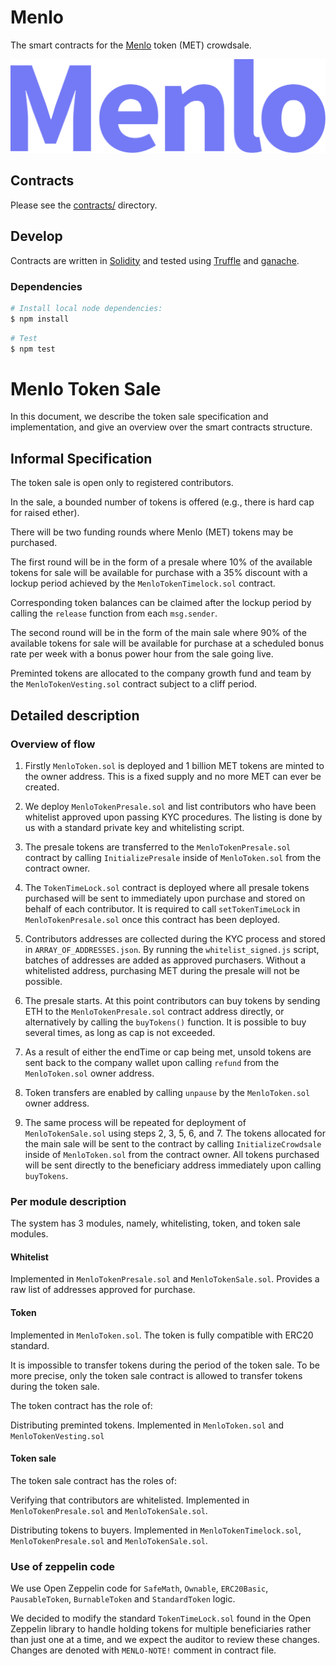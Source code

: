 # Menlo

The smart contracts for the [Menlo][menlo] token (MET) crowdsale.

![Menlo](Menlo.png)

## Contracts

Please see the [contracts/](contracts) directory.

## Develop

Contracts are written in [Solidity][solidity] and tested using [Truffle][truffle] and [ganache][ganache].

### Dependencies

```bash
# Install local node dependencies:
$ npm install
```

```bash
# Test
$ npm test
```

[menlo]: https://menlo.one
[ethereum]: https://www.ethereum.org/

[solidity]: https://solidity.readthedocs.io/en/develop/
[truffle]: http://truffleframework.com/
[ganache]: https://github.com/trufflesuite/ganache-cli

# Menlo Token Sale
In this document, we describe the token sale specification and implementation,
and give an overview over the smart contracts structure.

## Informal Specification
The token sale is open only to registered contributors.

In the sale, a bounded number of tokens is offered (e.g., there is hard cap for raised ether).

There will be two funding rounds where Menlo (MET) tokens may be purchased.

The first round will be in the form of a presale where 10% of the available tokens for sale will be available for purchase with a 35% discount with a lockup period achieved by the `MenloTokenTimelock.sol` contract.

Corresponding token balances can be claimed after the lockup period by calling the `release` function from each `msg.sender`.

The second round will be in the form of the main sale where 90% of the available tokens for sale will be available for purchase at a scheduled bonus rate per week with a bonus power hour from the sale going live.

Preminted tokens are allocated to the company growth fund and team by the `MenloTokenVesting.sol` contract subject to a cliff period.

## Detailed description

### Overview of flow

1. Firstly `MenloToken.sol` is deployed and 1 billion MET tokens are minted to the owner address. This is a fixed supply and no more MET can ever be created.

2. We deploy `MenloTokenPresale.sol` and list contributors who have been whitelist approved upon passing KYC procedures.
The listing is done by us with a standard private key and whitelisting script.

2. The presale tokens are transferred to the `MenloTokenPresale.sol` contract by calling `InitializePresale` inside of `MenloToken.sol` from the contract owner.

3. The `TokenTimeLock.sol` contract is deployed where all presale tokens purchased will be sent to immediately upon purchase and stored on behalf of each contributor. It is required to call `setTokenTimeLock` in `MenloTokenPresale.sol` once this contract has been deployed.

4. Contributors addresses are collected during the KYC process and stored in `ARRAY_OF_ADDRESSES.json`. By running the `whitelist_signed.js` script, batches of addresses are added as approved purchasers. Without a whitelisted address, purchasing MET during the presale will not be possible.

5. The presale starts. At this point contributors can buy tokens by sending ETH to the `MenloTokenPresale.sol` contract address directly, or alternatively by calling the `buyTokens()` function.
It is possible to buy several times, as long as cap is not exceeded.

6. As a result of either the endTime or cap being met, unsold tokens are sent back to the company wallet upon calling `refund` from the `MenloToken.sol` owner address.

7. Token transfers are enabled by calling `unpause` by the `MenloToken.sol `owner address.

8. The same process will be repeated for deployment of `MenloTokenSale.sol` using steps 2, 3, 5, 6, and 7. The tokens allocated for the main sale will be sent to the contract by calling `InitializeCrowdsale` inside of `MenloToken.sol` from the contract owner. All tokens purchased will be sent directly to the beneficiary address immediately upon calling `buyTokens`.

### Per module description
The system has 3 modules, namely, whitelisting, token, and token sale modules.

#### Whitelist
Implemented in `MenloTokenPresale.sol` and `MenloTokenSale.sol`.
Provides a raw list of addresses approved for purchase.

#### Token
Implemented in `MenloToken.sol`. The token is fully compatible with ERC20 standard.

It is impossible to transfer tokens during the period of the token sale.
To be more precise, only the token sale contract is allowed to transfer tokens during the token sale.

The token contract has the role of:

Distributing preminted tokens. Implemented in `MenloToken.sol` and `MenloTokenVesting.sol`

#### Token sale
The token sale contract has the roles of:

Verifying that contributors are whitelisted. Implemented in `MenloTokenPresale.sol` and `MenloTokenSale.sol`.

Distributing tokens to buyers. Implemented in `MenloTokenTimelock.sol`, `MenloTokenPresale.sol` and `MenloTokenSale.sol`.

### Use of zeppelin code
We use Open Zeppelin code for `SafeMath`, `Ownable`, `ERC20Basic`, `PausableToken`, `BurnableToken` and `StandardToken` logic.

We decided to modify the standard `TokenTimeLock.sol` found in the Open Zeppelin library to handle holding tokens for multiple beneficiaries rather than just one at a time, and we expect the auditor to review these changes.
Changes are denoted with `MENLO-NOTE!` comment in contract file.

